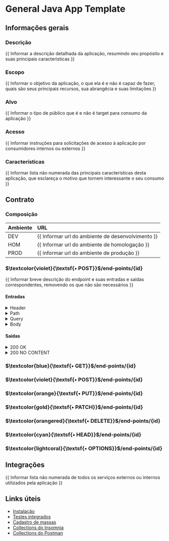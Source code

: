 # General Java App Template

## Informações gerais
### Descrição
{{ Informar a descrição detalhada da aplicação, resumindo seu propósito e suas principais características }}

### Escopo
{{ Informar o objetivo da aplicação, o que ela é e não é capaz de fazer, quais são seus principais recursos, sua abrangêcia e suas limitações }}

### Alvo
{{ Informar o tipo de público que é e não é target para consumo da aplicação }}

### Acesso
{{ Informar instruções para solicitações de acesso à aplicação por consumidores internos ou externos }}

### Características
{{ Informar lista não numerada das principais características desta aplicação, que esclareça o motivo que tornem interessante o seu consumo }}

## Contrato
### Composição

| Ambiente | URL                                               |
|:---------|:--------------------------------------------------|
| DEV      | {{ Informar url do ambiente de desenvolvimento }} |
| HOM      | {{ Informar url do ambiente de homologação }}     |
| PROD     | {{ informar url do ambiente de produção }}        |

### $\textcolor{violet}{\textsf{• POST}}$/end-points/{id}
{{ Informar breve descrição do endpoint e suas entradas e saídas correspondentes, removendo os que não são necessários }}

#### Entradas
<details>
<summary>Header</summary>

| Nome           | Descrição       |    Tipo    |  Obrigatório  | Exemplo       |
|:---------------|:----------------|:----------:|:-------------:|:--------------|
| **{{ NOME }}** | {{ DESCRIÇÃO }} | {{ TIPO }} | {{ SIM/NÃO }} | {{ EXEMPLO }} |

</details>
<details>
<summary>Path</summary>

| Nome           | Descrição       |    Tipo    |  Obrigatório  | Exemplo       |
|:---------------|:----------------|:----------:|:-------------:|:--------------|
| **{{ NOME }}** | {{ DESCRIÇÃO }} | {{ TIPO }} | {{ SIM/NÃO }} | {{ EXEMPLO }} |

</details>
<details>
<summary>Query</summary>

| Nome           | Descrição       |    Tipo    |  Obrigatório  | Exemplo       |
|:---------------|:----------------|:----------:|:-------------:|:--------------|
| **{{ NOME }}** | {{ DESCRIÇÃO }} | {{ TIPO }} | {{ SIM/NÃO }} | {{ EXEMPLO }} |

</details>
<details>
<summary>Body</summary>

| Nome           | Descrição       |    Tipo    |  Obrigatório  | Exemplo       |
|:---------------|:----------------|:----------:|:-------------:|:--------------|
| **{{ NOME }}** | {{ DESCRIÇÃO }} | {{ TIPO }} | {{ SIM/NÃO }} | {{ EXEMPLO }} |

</details>

#### Saídas
<details>
<summary>200 OK</summary>

```json
{
    "description": "Descrição do registro"
}
```
</details>
<details>
<summary>200 NO CONTENT</summary>

```
EMPTY
```
</details>

### $\textcolor{blue}{\textsf{• GET}}$/end-points/{id}
### $\textcolor{violet}{\textsf{• POST}}$/end-points/{id}
### $\textcolor{orange}{\textsf{• PUT}}$/end-points/{id}
### $\textcolor{gold}{\textsf{• PATCH}}$/end-points/{id}
### $\textcolor{orangered}{\textsf{• DELETE}}$/end-points/{id}
### $\textcolor{cyan}{\textsf{• HEAD}}$/end-points/{id}
### $\textcolor{lightcoral}{\textsf{• OPTIONS}}$/end-points/{id}

## Integrações
{{ Informar lista não numerada de todos os serviços externos ou internos utilizados pela aplicação }}

## Links úteis
- [Instalação](../README.md)
- [Testes integrados](../tests/README.md)
- [Cadastro de massas](.)
- [Collections do Insomnia](.)
- [Collections do Postman](.)
